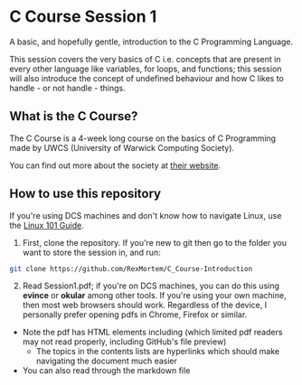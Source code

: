 # C Course Session 1 

A basic, and hopefully gentle, introduction to the C Programming Language.

This session covers the very basics of C i.e. concepts that are present in every other language like variables, for loops, and functions; this session will also introduce the concept of undefined behaviour and how C likes to handle - or not handle - things. 

## What is the C Course?

The C Course is a 4-week long course on the basics of C Programming made by UWCS (University of Warwick Computing Society).

You can find out more about the society at [their website](https://uwcs.co.uk). 

## How to use this repository

If you're using DCS machines and don't know how to navigate Linux, use the [Linux 101 Guide](https://uwcs.co.uk/resources/linux-101/).

1) First, clone the repository. If you're new to git then go to the folder you want to store the session in, and run:
```sh
git clone https://github.com/RexMortem/C_Course-Introduction
```

2) Read Session1.pdf; if you're on DCS machines, you can do this using **evince** or **okular** among other tools. If you're using your own machine, then most web browsers should work. Regardless of the device, I personally prefer opening pdfs in Chrome, Firefox or similar. 
- Note the pdf has HTML elements including  (which limited pdf readers may not read properly, including GitHub's file preview)
    - The topics in the contents lists are hyperlinks which should make navigating the document much easier
- You can also read through the markdown file 
